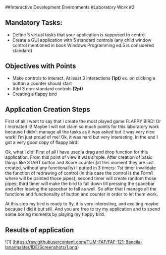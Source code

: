 ##Interactive Development Environments
#Laboratory Work #2

Mandatory Tasks:
----------------
*	Define 3 virtual tasks that your application is supposed to control
*	Create a GUI application with 5 standard controls (any child window control mentioned in book Windows Programming ed.5 is considered standard)

Objectives with Points
----------------------
*	Make controls to interact. At least 3 interactions **(1pt)** ex. on clicking a button a counter should start
*	Add 3 non-standard controls **(2pt)**
*	Creating a flappy bird

Application Creation Steps
--------------------------
First of all I want to say that I create the most played game FLAPPY BIRD! Or I recreated it! Maybe I will not claim so much points for this laboratory work because I didn’t manage all the tasks as it was asked but it was very nice work! I’m just proud of me! Ok, it was hard but very interesting. In the end I got a very good copy of flappy bird!

Ok, what I did! First of all I have used a drag and drop function for this application. From this point of view it was simple. After creation of basic things like START button and Score counter (at this moment they are just created, without any functionality) I putted in 3 timers: 1’st timer invalidate the function of redrawing of control (in this case the control is the Form1 where will be painted those pipes); second timer will create random those pipes; third timer will make the bird to fall down till pressing the spacebar and after leaving the spacebar to fall as well. So after that I manage all the functions and functionality of button and counter in order to let them work.
         
At this step my bird is ready to fly, it is very interesting, and exciting maybe because I did it but still. And you are free to try my application and to spend some boring moments by playing my flappy bird.

Results of application
----------------------
![1] (https://raw.githubusercontent.com/TUM-FAF/FAF-121-Bancila-Iana/master/IDE/Screenshots/1.png)
